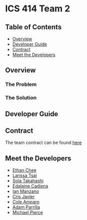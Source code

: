 
# ICS 414 Team 2

## Table of Contents
- [Overview](#overview)
- [Developer Guide](#developer-guide)
- [Contract](#contract)
- [Meet the Developers](#meet-the-developers)

## Overview

### The Problem

### The Solution

## Developer Guide

## Contract

The team contract can be found [here](https://docs.google.com/document/d/1d5hWC9UI-d54y6Xm_KRcY7tM6J-MPeAJtlEd1LMBdyI/edit?usp=sharing)

## Meet the Developers

- [Ethan Chee](https://ethancheez.github.io/)
- [Larissa Tsai](https://larissa-tsai.github.io/)
- [Sola Takahashi](https://soratsky.github.io/)
- [Edalaine Cadiena](https://ecadiena.github.io/)
- [Ian Manzano](https://ianbm.github.io/)
- [Cris Javier](https://crisjavier.github.io/)
- [Cole Amparo](https://coleamparo.github.io/)
- [Adam Parrilla](https://adamjparrilla.github.io/)
- [Michael Pierce]()
